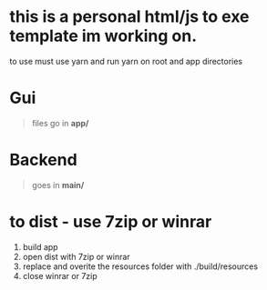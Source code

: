 # this is a personal html/js to exe template im working on.
 to use must use yarn and run yarn on root and app directories
# Gui 
>files go in  __app/__
# Backend
>goes in  __main/__

# to dist - use 7zip or winrar
1. build app
2. open dist with 7zip or winrar
3. replace and overite the resources folder with ./build/resources
4. close winrar or 7zip